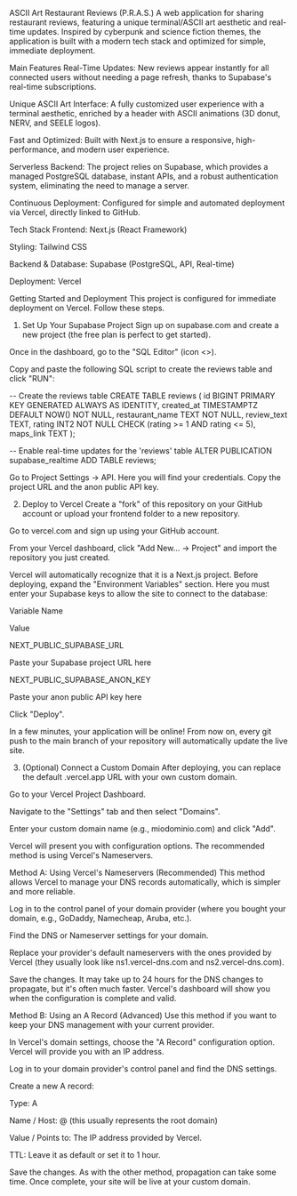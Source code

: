 ASCII Art Restaurant Reviews (P.R.A.S.)
A web application for sharing restaurant reviews, featuring a unique terminal/ASCII art aesthetic and real-time updates. Inspired by cyberpunk and science fiction themes, the application is built with a modern tech stack and optimized for simple, immediate deployment.

Main Features
Real-Time Updates: New reviews appear instantly for all connected users without needing a page refresh, thanks to Supabase's real-time subscriptions.

Unique ASCII Art Interface: A fully customized user experience with a terminal aesthetic, enriched by a header with ASCII animations (3D donut, NERV, and SEELE logos).

Fast and Optimized: Built with Next.js to ensure a responsive, high-performance, and modern user experience.

Serverless Backend: The project relies on Supabase, which provides a managed PostgreSQL database, instant APIs, and a robust authentication system, eliminating the need to manage a server.

Continuous Deployment: Configured for simple and automated deployment via Vercel, directly linked to GitHub.

Tech Stack
Frontend: Next.js (React Framework)

Styling: Tailwind CSS

Backend & Database: Supabase (PostgreSQL, API, Real-time)

Deployment: Vercel

Getting Started and Deployment
This project is configured for immediate deployment on Vercel. Follow these steps.

1. Set Up Your Supabase Project
Sign up on supabase.com and create a new project (the free plan is perfect to get started).

Once in the dashboard, go to the "SQL Editor" (icon <>).

Copy and paste the following SQL script to create the reviews table and click "RUN":

-- Create the reviews table
CREATE TABLE reviews (
  id BIGINT PRIMARY KEY GENERATED ALWAYS AS IDENTITY,
  created_at TIMESTAMPTZ DEFAULT NOW() NOT NULL,
  restaurant_name TEXT NOT NULL,
  review_text TEXT,
  rating INT2 NOT NULL CHECK (rating >= 1 AND rating <= 5),
  maps_link TEXT
);

-- Enable real-time updates for the 'reviews' table
ALTER PUBLICATION supabase_realtime ADD TABLE reviews;

Go to Project Settings -> API. Here you will find your credentials. Copy the project URL and the anon public API key.

2. Deploy to Vercel
Create a "fork" of this repository on your GitHub account or upload your frontend folder to a new repository.

Go to vercel.com and sign up using your GitHub account.

From your Vercel dashboard, click "Add New... -> Project" and import the repository you just created.

Vercel will automatically recognize that it is a Next.js project. Before deploying, expand the "Environment Variables" section. Here you must enter your Supabase keys to allow the site to connect to the database:

Variable Name

Value

NEXT_PUBLIC_SUPABASE_URL

Paste your Supabase project URL here

NEXT_PUBLIC_SUPABASE_ANON_KEY

Paste your anon public API key here

Click "Deploy".

In a few minutes, your application will be online! From now on, every git push to the main branch of your repository will automatically update the live site.

3. (Optional) Connect a Custom Domain
After deploying, you can replace the default .vercel.app URL with your own custom domain.

Go to your Vercel Project Dashboard.

Navigate to the "Settings" tab and then select "Domains".

Enter your custom domain name (e.g., miodominio.com) and click "Add".

Vercel will present you with configuration options. The recommended method is using Vercel's Nameservers.

Method A: Using Vercel's Nameservers (Recommended)
This method allows Vercel to manage your DNS records automatically, which is simpler and more reliable.

Log in to the control panel of your domain provider (where you bought your domain, e.g., GoDaddy, Namecheap, Aruba, etc.).

Find the DNS or Nameserver settings for your domain.

Replace your provider's default nameservers with the ones provided by Vercel (they usually look like ns1.vercel-dns.com and ns2.vercel-dns.com).

Save the changes. It may take up to 24 hours for the DNS changes to propagate, but it's often much faster. Vercel's dashboard will show you when the configuration is complete and valid.

Method B: Using an A Record (Advanced)
Use this method if you want to keep your DNS management with your current provider.

In Vercel's domain settings, choose the "A Record" configuration option. Vercel will provide you with an IP address.

Log in to your domain provider's control panel and find the DNS settings.

Create a new A record:

Type: A

Name / Host: @ (this usually represents the root domain)

Value / Points to: The IP address provided by Vercel.

TTL: Leave it as default or set it to 1 hour.

Save the changes. As with the other method, propagation can take some time. Once complete, your site will be live at your custom domain.